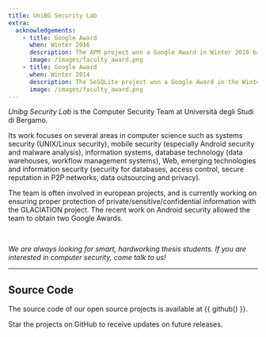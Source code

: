 ```yaml
---
title: UniBG Security Lab
extra:
  acknowledgements:
    - title: Google Award
      when: Winter 2016
      description: The APM project won a Google Award in Winter 2016 batch.
      image: /images/faculty_award.png
    - title: Google Award
      when: Winter 2014
      description: The SeSQLite project won a Google Award in the Winter 2014 batch.
      image: /images/faculty_award.png    
---
```


<div class="row">
  <div class="col-xs-8 col-xs-offset-2 col-sm-offset-0 col-sm-4 col-xl-3">
    <div id="logo" class="vivus"></div>
  </div>
  <div class="col-xs-12 col-sm-8 col-xl-9 pull-right">
    <p><i>Unibg Security Lab</i> is the Computer Security Team at Università degli Studi di Bergamo.</p>
    <p>Its work focuses on several areas in computer science such as systems security (UNIX/Linux security), mobile security (especially Android security and malware analysis), information systems, database technology (data warehouses, workflow management systems), Web, emerging technologies and information security (security for databases, access control, secure reputation in P2P networks, data outsourcing and privacy).</p>
    <p>The team is often involved in european projects, and is currently working on ensuring proper protection of private/sensitive/confidential information 
    with the GLACIATION project. The recent work on Android security allowed the team to obtain two Google Awards.</p>
    <br/>
    <p><i>We are always looking for smart, hardworking thesis students. If you are interested in computer security, come talk to us!</i></p>
  </div>
</div>

---

## Source Code

The source code of our open source projects is available at {{ github() }}.

Star the projects on GitHub to receive updates on future releases.
